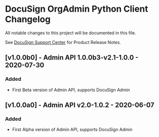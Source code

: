 # DocuSign OrgAdmin Python Client Changelog
All notable changes to this project will be documented in this file.

See [DocuSign Support Center](https://support.docusign.com/en/releasenotes/) for Product Release Notes.

## [v1.0.0b0] - Admin API 1.0.0b3-v2.1-1.0.0 - 2020-07-30
### Added
- First Beta version of Admin API, supports DocuSign Admin

## [v1.0.0a0] - Admin API v2.0-1.0.2 - 2020-06-07
### Added
- First Alpha version of Admin API, supports DocuSign Admin
